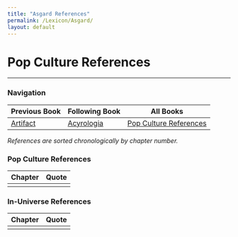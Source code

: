 ```yaml
---
title: "Asgard References"
permalink: /Lexicon/Asgard/
layout: default
---
```


# Pop Culture References
--- 

### Navigation
| Previous Book   | Following Book    | All Books                  |
| ------------ | -------------| ----------------------- |
| [Artifact](Artifact.md) | [Acyrologia](Acyrologia.md) | [Pop Culture References](../PopCultureReferences.md)                               |


_References are sorted chronologically by chapter number._

### Pop Culture References

| Chapter | Quote                                                                                                                                                                                                                                                                                                                                                                                                                              |
| ------- | -------------------------------------------------------------------------------------------------------------------------- |
|       |   |                                                                                                                                                                                                                                                                                                                                                                                                                                                                                                                                                                                                                                                                                                                    ||


### In-Universe References

| Chapter | Quote                                                                                                                                                                                                                                                                                                                                                                                                                                                                                                                                                                                                                                                                                                                                                                                                                                                                                                                                                                                                                                                                                                                                                                                    |
| ------- | ----------------------------------------------------------------- |
|        |                                                                                                                                                                                                                                                                                                                                                                                                                                                                                                                                                                                                                                                                                                                                                                                                                                            |
